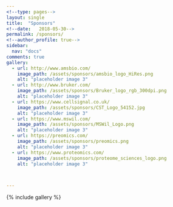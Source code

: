 ```yaml
---
<!--type: pages-->
layout: single
title:  "Sponsors"
<!--date:   2018-05-30-->
permalink: /sponsors/
<!--author_profile: true-->
sidebar:
  nav: "docs"
comments: true
gallery:
  - url: http://www.amsbio.com/
    image_path: /assets/sponsors/amsbio_logo_HiRes.png
    alt: "placeholder image 3"
  - url: http://www.bruker.com/
    image_path: /assets/sponsors/Bruker_logo_rgb_300dpi.png
    alt: "placeholder image 3"
  - url: https://www.cellsignal.co.uk/
    image_path: /assets/sponsors/CST_Logo_54152.jpg
    alt: "placeholder image 3"
  - url: https://www.mswil.com/
    image_path: /assets/sponsors/MSWil_Logo.png
    alt: "placeholder image 3"
  - url: https://preomics.com/
    image_path: /assets/sponsors/preomics.png
    alt: "placeholder image 3"
  - url: https://www.proteomics.com/
    image_path: /assets/sponsors/proteome_sciences_logo.png
    alt: "placeholder image 3"  
 


---
```





{% include gallery  %}


